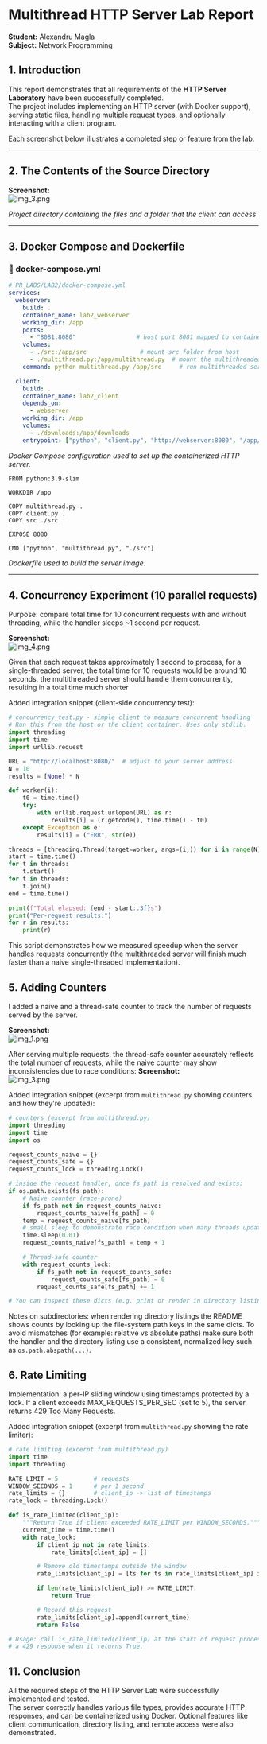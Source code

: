 # Multithread HTTP Server Lab Report

**Student:** Alexandru Magla  
**Subject:** Network Programming


## 1. Introduction

This report demonstrates that all requirements of the **HTTP Server Laboratory** have been successfully completed.  
The project includes implementing an HTTP server (with Docker support), serving static files, handling multiple request types, and optionally interacting with a client program.

Each screenshot below illustrates a completed step or feature from the lab.

---

## 2. The Contents of the Source Directory

**Screenshot:**  
![img_3.png](screenshots/img_3.png)

*Project directory containing the files and a folder that the client can access*

---

## 3. Docker Compose and Dockerfile


### 🧩 docker-compose.yml

```yaml
# PR_LABS/LAB2/docker-compose.yml
services:
  webserver:
    build: .
    container_name: lab2_webserver
    working_dir: /app
    ports:
      - "8081:8080"                 # host port 8081 mapped to container port 8080
    volumes:
      - ./src:/app/src               # mount src folder from host
      - ./multithread.py:/app/multithread.py  # mount the multithreaded server
    command: python multithread.py /app/src     # run multithreaded server

  client:
    build: .
    container_name: lab2_client
    depends_on:
      - webserver
    working_dir: /app
    volumes:
      - ./downloads:/app/downloads
    entrypoint: ["python", "client.py", "http://webserver:8080", "/app/downloads"]


```
  

*Docker Compose configuration used to set up the containerized HTTP server.*

```
FROM python:3.9-slim

WORKDIR /app

COPY multithread.py .
COPY client.py .
COPY src ./src

EXPOSE 8080

CMD ["python", "multithread.py", "./src"]

```
*Dockerfile used to build the server image.*

---

## 4. Concurrency Experiment (10 parallel requests)
Purpose: compare total time for 10 concurrent requests with and without threading, while the handler sleeps ~1 second per request.

**Screenshot:**  
![img_4.png](screenshots/img.png)

Given that each request takes approximately 1 second to process, for a single-threaded server, the total time for 10 requests would be around 10 seconds, the multithreaded server should handle them concurrently, resulting in a total time much shorter

Added integration snippet (client-side concurrency test):

```python
# concurrency_test.py - simple client to measure concurrent handling
# Run this from the host or the client container. Uses only stdlib.
import threading
import time
import urllib.request

URL = "http://localhost:8080/"  # adjust to your server address
N = 10
results = [None] * N

def worker(i):
    t0 = time.time()
    try:
        with urllib.request.urlopen(URL) as r:
            results[i] = (r.getcode(), time.time() - t0)
    except Exception as e:
        results[i] = ("ERR", str(e))

threads = [threading.Thread(target=worker, args=(i,)) for i in range(N)]
start = time.time()
for t in threads:
    t.start()
for t in threads:
    t.join()
end = time.time()

print(f"Total elapsed: {end - start:.3f}s")
print("Per-request results:")
for r in results:
    print(r)
```

This script demonstrates how we measured speedup when the server handles requests concurrently (the multithreaded server will finish much faster than a naive single-threaded implementation).

## 5. Adding Counters

I added a naive and a thread-safe counter to track the number of requests served by the server.

**Screenshot:**  
![img_1.png](screenshots/img_1.png)

After serving multiple requests, the thread-safe counter accurately reflects the total number of requests, while the naive counter may show inconsistencies due to race conditions:
**Screenshot:**  
![img_3.png](screenshots/img_2.png)

Added integration snippet (excerpt from `multithread.py` showing counters and how they're updated):

```python
# counters (excerpt from multithread.py)
import threading
import time
import os

request_counts_naive = {}
request_counts_safe = {}
request_counts_lock = threading.Lock()

# inside the request handler, once fs_path is resolved and exists:
if os.path.exists(fs_path):
    # Naive counter (race-prone)
    if fs_path not in request_counts_naive:
        request_counts_naive[fs_path] = 0
    temp = request_counts_naive[fs_path]
    # small sleep to demonstrate race condition when many threads update concurrently
    time.sleep(0.01)
    request_counts_naive[fs_path] = temp + 1

    # Thread-safe counter
    with request_counts_lock:
        if fs_path not in request_counts_safe:
            request_counts_safe[fs_path] = 0
        request_counts_safe[fs_path] += 1

# You can inspect these dicts (e.g. print or render in directory listing) to compare behaviour.
```

Notes on subdirectories: when rendering directory listings the README shows counts by looking up the file-system path keys in the same dicts. To avoid mismatches (for example: relative vs absolute paths) make sure both the handler and the directory listing use a consistent, normalized key such as `os.path.abspath(...)`.

## 6. Rate Limiting

Implementation: a per-IP sliding window using timestamps protected by a lock. If a client exceeds MAX_REQUESTS_PER_SEC (set to 5), the server returns 429 Too Many Requests.

Added integration snippet (excerpt from `multithread.py` showing the rate limiter):

```python
# rate limiting (excerpt from multithread.py)
import time
import threading

RATE_LIMIT = 5          # requests
WINDOW_SECONDS = 1      # per 1 second
rate_limits = {}        # client_ip -> list of timestamps
rate_lock = threading.Lock()

def is_rate_limited(client_ip):
    """Return True if client exceeded RATE_LIMIT per WINDOW_SECONDS."""
    current_time = time.time()
    with rate_lock:
        if client_ip not in rate_limits:
            rate_limits[client_ip] = []

        # Remove old timestamps outside the window
        rate_limits[client_ip] = [ts for ts in rate_limits[client_ip] if current_time - ts < WINDOW_SECONDS]

        if len(rate_limits[client_ip]) >= RATE_LIMIT:
            return True

        # Record this request
        rate_limits[client_ip].append(current_time)
        return False

# Usage: call is_rate_limited(client_ip) at the start of request processing and return
# a 429 response when it returns True.
```

## 11. Conclusion

All the required steps of the HTTP Server Lab were successfully implemented and tested.  
The server correctly handles various file types, provides accurate HTTP responses, and can be containerized using Docker. Optional features like client communication, directory listing, and remote access were also demonstrated.
